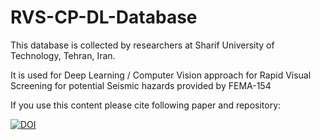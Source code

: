 # RVS-CP-DL-Database
This database is collected by researchers at Sharif University of Technology, Tehran, Iran.

It is used for Deep Learning / Computer Vision approach for Rapid Visual Screening for potential Seismic hazards provided by FEMA-154

If you use this content please cite following paper and repository:

[![DOI](https://zenodo.org/badge/840410399.svg)](https://zenodo.org/doi/10.5281/zenodo.13311881)
